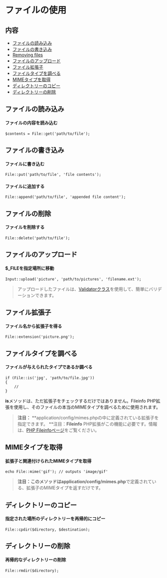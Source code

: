 # ファイルの使用

## 内容

- [ファイルの読み込み](#get)
- [ファイルの書き込み](#put)
- [Removing files](#delete)
- [ファイルのアップロード](#upload)
- [ファイル拡張子](#ext)
- [ファイルタイプを調べる](#is)
- [MIMEタイプを取得](#mime)
- [ディレクトリーのコピー](#cpdir)
- [ディレクトリーの削除](#rmdir)

<a name="get"></a>
## ファイルの読み込み

#### ファイルの内容を読み込む

	$contents = File::get('path/to/file');

<a name="put"></a>
## ファイルの書き込み

#### ファイルに書き込む

	File::put('path/to/file', 'file contents');

#### ファイルに追加する

	File::append('path/to/file', 'appended file content');

<a name="delete"></a>
## ファイルの削除

#### ファイルを削除する

	File::delete('path/to/file');

<a name="upload"></a>
## ファイルのアップロード

#### $_FILEを指定場所に移動

	Input::upload('picture', 'path/to/pictures', 'filename.ext');

> アップロードしたファイルは、[Validatorクラス](docs/validation)を使用して、簡単にバリデーションできます。

<a name="ext"></a>
## ファイル拡張子

#### ファイル名から拡張子を得る

	File::extension('picture.png');

<a name="is"></a>
## ファイルタイプを調べる

#### ファイルが与えられたタイプであるか調べる

	if (File::is('jpg', 'path/to/file.jpg'))
	{
		//
	}

**is**メソッドは、ただ拡張子をチェックするだけではありません。Fileinfo PHP拡張を使用し、そのファイルの本当のMIMEタイプを調べるために使用されます。

> **注目：** **application/config/mimes.phpの中に定義されている拡張子を指定できます。
> **注目：**Fileinfo** PHP拡張がこの機能に必要です。情報は、[PHP Fileinfoページ](http://php.net/manual/en/book.fileinfo.php)をご覧ください。

<a name="mime"></a>
## MIMEタイプを取得

#### 拡張子と関連付けられたMIMEタイプを取得

	echo File::mime('gif'); // outputs 'image/gif'

> **注目：**このメソッドは**application/config/mimes.php**で定義されている、拡張子のMIMEタイプを返すだけです。

<a name="cpdir"></a>
## ディレクトリーのコピー

#### 指定された場所のディレクトリーを再帰的にコピー

	File::cpdir($directory, $destination);

<a name="rmdir"></a>
## ディレクトリーの削除

#### 再帰的なディレクトリーの削除

	File::rmdir($directory);